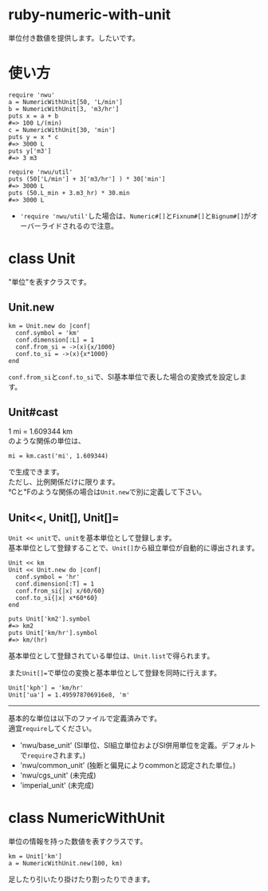 ruby-numeric-with-unit
======================
単位付き数値を提供します。したいです。


使い方
======================

    require 'nwu'
    a = NumericWithUnit[50, 'L/min']
    b = NumericWithUnit[3, 'm3/hr']
    puts x = a + b
    #=> 100 L/(min)
    c = NumericWithUnit[30, 'min']
    puts y = x * c
    #=> 3000 L
    puts y['m3']
    #=> 3 m3
     
    require 'nwu/util'
    puts (50['L/min'] + 3['m3/hr'] ) * 30['min']
    #=> 3000 L
    puts (50.L_min + 3.m3_hr) * 30.min
	#=> 3000 L

* `'require 'nwu/util'`した場合は、`Numeric#[]`と`Fixnum#[]`と`Bignum#[]`がオーバーライドされるので注意。


class Unit
======================
"単位"を表すクラスです。

Unit.new
----------------------

    km = Unit.new do |conf|
      conf.symbol = 'km'
      conf.dimension[:L] = 1
      conf.from_si = ->(x){x/1000}
      conf.to_si = ->(x){x*1000}
    end

`conf.from_si`と`conf.to_si`で、SI基本単位で表した場合の変換式を設定します。

Unit#cast
----------------------
1 mi = 1.609344 km  
のような関係の単位は、

    mi = km.cast('mi', 1.609344)

で生成できます。  
ただし、比例関係だけに限ります。  
℃と℉のような関係の場合は`Unit.new`で別に定義して下さい。

Unit<<, Unit[], Unit[]=
----------------------
`Unit << unit`で、`unit`を基本単位として登録します。  
基本単位として登録することで、`Unit[]`から組立単位が自動的に導出されます。

    Unit << km
    Unit << Unit.new do |conf|
      conf.symbol = 'hr'
      conf.dimension[:T] = 1
      conf.from_si{|x| x/60/60}
      conf.to_si{|x| x*60*60}
    end
     
    puts Unit['km2'].symbol
    #=> km2
    puts Unit['km/hr'].symbol
    #=> km/(hr)

基本単位として登録されている単位は、`Unit.list`で得られます。

また`Unit[]=`で単位の変換と基本単位として登録を同時に行えます。

    Unit['kph'] = 'km/hr'
    Unit['ua'] = 1.495978706916e8, 'm'

****
基本的な単位は以下のファイルで定義済みです。  
適宜`require`してください。
* 'nwu/base_unit' (SI単位、SI組立単位およびSI併用単位を定義。デフォルトで`require`されます。)
* 'nwu/common_unit'  (独断と偏見によりcommonと認定された単位。)
* 'nwu/cgs_unit' (未完成)
* 'imperial_unit' (未完成)

class NumericWithUnit
======================
単位の情報を持った数値を表すクラスです。

    km = Unit['km']
    a = NumericWithUnit.new(100, km)

足したり引いたり掛けたり割ったりできます。
